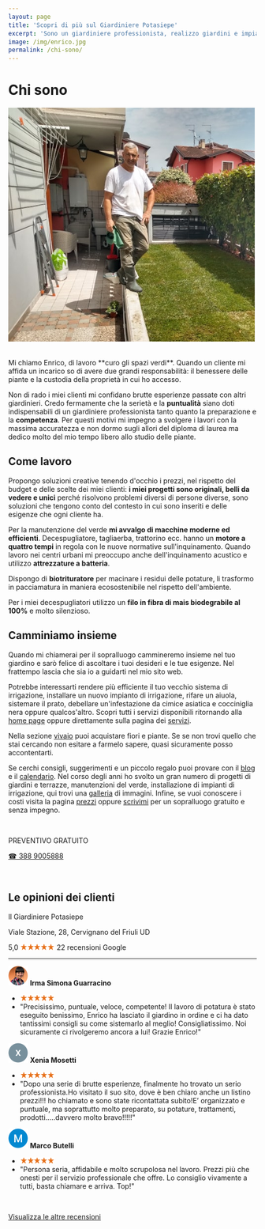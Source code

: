 ```yaml
---
layout: page
title: 'Scopri di più sul Giardiniere Potasiepe'
excerpt: 'Sono un giardiniere professionista, realizzo giardini e impianti di irrigazione, mi occupo della manutenzione del verde con la massima serietà e puntualità.'
image: /img/enrico.jpg
permalink: /chi-sono/
---
```

# Chi sono

![Enrico](/img/enrico.jpg  "Enrico")

<br/>
Mi chiamo Enrico, di lavoro **curo gli spazi verdi**. Quando un cliente mi affida un incarico so di avere due grandi responsabilità: il benessere delle piante e la custodia della proprietà in cui ho accesso.

Non di rado i miei clienti mi confidano brutte esperienze passate con altri giardinieri. Credo fermamente che la serietà e la **puntualità** siano doti indispensabili di un giardiniere professionista tanto quanto la preparazione e la **competenza**. Per questi motivi mi impegno a svolgere i lavori con la massima accuratezza e non dormo sugli allori del diploma di laurea ma dedico molto del mio tempo libero allo studio delle piante.

## Come lavoro

Propongo soluzioni creative tenendo d'occhio i prezzi, nel rispetto del budget e delle scelte dei miei clienti: **i miei progetti sono originali, belli da vedere e unici** perché risolvono problemi diversi di persone diverse, sono soluzioni che tengono conto del contesto in cui sono inseriti e delle esigenze che ogni cliente ha.

Per la manutenzione del verde **mi avvalgo di macchine moderne ed efficienti**. Decespugliatore, tagliaerba, trattorino ecc. hanno un **motore a quattro tempi** in regola con le nuove normative sull'inquinamento. Quando lavoro nei centri urbani mi preoccupo anche dell'inquinamento acustico e utilizzo **attrezzature a batteria**.

Dispongo di **biotrituratore** per macinare i residui delle potature, li trasformo in pacciamatura in maniera ecosostenibile nel rispetto dell'ambiente.

Per i miei decespugliatori utilizzo un **filo in fibra di mais biodegrabile al 100%** e molto silenzioso.

## Camminiamo insieme

Quando mi chiamerai per il sopralluogo cammineremo insieme nel tuo giardino e sarò felice di ascoltare i tuoi desideri e le tue esigenze. Nel frattempo lascia che sia io a guidarti nel mio sito web.

Potrebbe interessarti rendere più efficiente il tuo vecchio sistema di irrigazione, installare un nuovo impianto di irrigazione, rifare un aiuola, sistemare il prato, debellare un'infestazione da cimice asiatica e cocciniglia nera oppure qualcos'altro. Scopri tutti i servizi
disponibili ritornando alla [home page](/ "Home page") oppure direttamente sulla pagina dei [servizi](/servizi-di-giardinaggio/ "i servizi di giardinaggio offerti da il giardiniere potasiepe").

Nella sezione [vivaio](/vivaio/ "nella sezione vivaio trovi i fiori e le piante disponibili") puoi  acquistare fiori e piante. Se se non trovi quello che stai cercando non esitare a farmelo sapere, quasi sicuramente posso accontentarti.

Se cerchi consigli, suggerimenti e un piccolo regalo puoi provare con il [blog](/consigli-di-giardinaggio/ "consigli di giardinagio per un giardino e un orto in salute") e il
[calendario](/calendario-di-giardinaggio/ "calendario dei lavori in orto e giardino").
Nel corso degli anni ho svolto un gran numero di progetti di giardini e terrazze, manutenzioni del verde, installazione di impianti di irrigazione, qui trovi una [galleria](/gallery/ "qui trovi una galleria di immagini di alcuni miei progetti di giardini e terrazze") di immagini.
Infine, se vuoi conoscere i costi visita la pagina [prezzi](/prezzi/ "prezzi") oppure [scrivimi](/contatti/ "contatti") per un sopralluogo gratuito e senza impegno.

<br/>
<div class="text-center">
  <p class="h3">PREVENTIVO GRATUITO</p>
  <a title="Chiama adesso per un preventivo gratuito e senza impegno" href="tel:+393889005888" class="button">&#9742; 388 9005888</a>
</div>
<br/><br/>

## Le opinioni dei clienti
<p class="h3">Il Giardiniere Potasiepe</p>
Viale Stazione, 28, Cervignano del Friuli UD

<span class="rtng">5,0</span> <img src="/img/5-stars.png" class="img-inline" alt="5 stelle recensioni clienti" title="5 stelle recensioni Google"/> 22 recensioni Google

<hr/>

<img src="/img/user.jpg" class="img-inline" alt="avatar cliente 1" title="avatar cliente"/> **Irma Simona Guarracino**
- <img src="/img/5-stars.png" class="img-inline" alt="recensione a 5 stelle" title="recensione a 5 stelle"/>
- "Precisissimo, puntuale, veloce, competente! Il lavoro di potatura è stato eseguito benissimo, Enrico ha lasciato il giardino in ordine e ci ha dato tantissimi consigli su come sistemarlo al meglio! Consigliatissimo. Noi sicuramente ci rivolgeremo ancora a lui! Grazie Enrico!"

<img src="/img/user1.jpg" class="img-inline" alt="avatar cliente 2" title="avatar cliente"/> **Xenia Mosetti**
- <img src="/img/5-stars.png" class="img-inline" alt="recensione a 5 stelle" title="recensione a 5 stelle"/>
- "Dopo una serie di brutte esperienze, finalmente ho trovato un serio professionista.Ho visitato il suo sito, dove è ben chiaro anche un listino prezzi!!! ho chiamato e sono state ricontattata subito!E’ organizzato e puntuale, ma soprattutto molto preparato, su potature, trattamenti, prodotti.....davvero molto bravo!!!!!"

<img src="/img/user2.jpg" class="img-inline" alt="avatar cliente 3" title="avatar cliente"/> **Marco Butelli**
- <img src="/img/5-stars.png" class="img-inline" alt="recensione a 5 stelle" title="recensione a 5 stelle"/>
- "Persona seria, affidabile e molto scrupolosa nel lavoro. Prezzi più che onesti per il servizio professionale che offre. Lo consiglio vivamente a tutti, basta chiamare e arriva. Top!"

<br/>

<a href="https://www.google.com/maps/place/Il+Giardiniere+Potasiepe/@45.8232958,13.3407708,17z/data=!3m1!4b1!4m5!3m4!1s0x477ba4bc0a323cfb:0x1bdade2ecb278885!8m2!3d45.8232958!4d13.3429595" aria-label="recensioni Google" target="_blank" rel="noopener"> Visualizza le altre recensioni </a>
